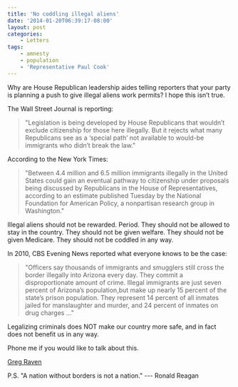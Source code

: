 ```yaml
---
title: 'No coddling illegal aliens'
date: '2014-01-20T06:39:17-08:00'
layout: post
categories:
    - Letters
tags:
    - amnesty
    - population
    - 'Representative Paul Cook'
---
```


Why are House Republican leadership aides telling reporters that your party is planning a push to give illegal aliens work permits? I hope this isn’t true.

The Wall Street Journal is reporting:

> "Legislation is being developed by House Republicans that wouldn’t exclude citizenship for those here illegally. But it rejects what many Republicans see as a ‘special path’ not available to would-be immigrants who didn’t break the law."

According to the New York Times:

> "Between 4.4 million and 6.5 million immigrants illegally in the United States could gain an eventual pathway to citizenship under proposals being discussed by Republicans in the House of Representatives, according to an estimate published Tuesday by the National Foundation for American Policy, a nonpartisan research group in Washington."

Illegal aliens should not be rewarded. Period. They should not be allowed to stay in the country. They should not be given welfare. They should not be given Medicare. They should not be coddled in any way.

In 2010, CBS Evening News reported what everyone knows to be the case:

> "Officers say thousands of immigrants and smugglers still cross the border illegally into Arizona every day. They commit a disproportionate amount of crime. Illegal immigrants are just seven percent of Arizona’s population,but make up nearly 15 percent of the state’s prison population. They represent 14 percent of all inmates jailed for manslaughter and murder, and 24 percent of inmates on drug charges ..."

Legalizing criminals does NOT make our country more safe, and in fact does not benefit us in any way.

Phone me if you would like to talk about this.

[Greg Raven](https://www.gregraven.org/)

P.S. "A nation without borders is not a nation." --- Ronald Reagan